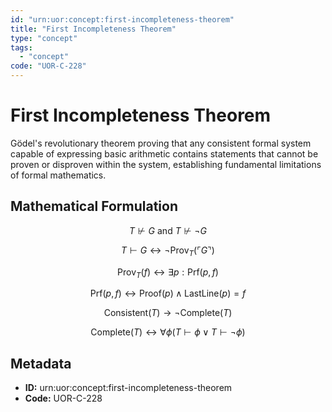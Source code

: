 ```yaml
---
id: "urn:uor:concept:first-incompleteness-theorem"
title: "First Incompleteness Theorem"
type: "concept"
tags:
  - "concept"
code: "UOR-C-228"
---
```


# First Incompleteness Theorem

Gödel's revolutionary theorem proving that any consistent formal system capable of expressing basic arithmetic contains statements that cannot be proven or disproven within the system, establishing fundamental limitations of formal mathematics.

## Mathematical Formulation

$$
T \nvdash G \text{ and } T \nvdash \neg G
$$

$$
T \vdash G \leftrightarrow \neg\text{Prov}_T(\ulcorner G \urcorner)
$$

$$
\text{Prov}_T(f) \leftrightarrow \exists p: \text{Prf}(p, f)
$$

$$
\text{Prf}(p, f) \leftrightarrow \text{Proof}(p) \wedge \text{LastLine}(p) = f
$$

$$
\text{Consistent}(T) \rightarrow \neg\text{Complete}(T)
$$

$$
\text{Complete}(T) \leftrightarrow \forall\phi (T \vdash \phi \vee T \vdash \neg\phi)
$$

## Metadata

- **ID:** urn:uor:concept:first-incompleteness-theorem
- **Code:** UOR-C-228
